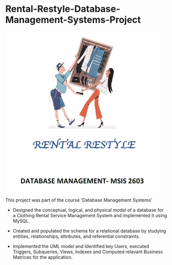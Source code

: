 # Rental-Restyle-Database-Management-Systems-Project
<img src = "DBMS.JPG" height = "500">

This project was part of the course 'Database Management Systems'

- Designed the conceptual, logical, and physical model of a database for a Clothing Rental Service Management System and implemented it using MySQL.

- Created and populated the schema for a relational database by studying entities, relationships, attributes, and referential constraints.

- Implemented the UML model and Identified key Users, executed Triggers, Subqueries, Views, Indexes and Computed relavant Business Matrices for the application. 

